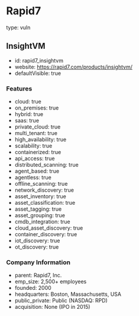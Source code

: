 # Rapid7
type: vuln

## InsightVM
- id: rapid7_insightvm
- website: https://rapid7.com/products/insightvm/
- defaultVisible: true

### Features
- cloud: true
- on_premises: true
- hybrid: true
- saas: true
- private_cloud: true
- multi_tenant: true
- high_availability: true
- scalability: true
- containerized: true
- api_access: true
- distributed_scanning: true
- agent_based: true
- agentless: true
- offline_scanning: true
- network_discovery: true
- asset_inventory: true
- asset_classification: true
- asset_tagging: true
- asset_grouping: true
- cmdb_integration: true
- cloud_asset_discovery: true
- container_discovery: true
- iot_discovery: true
- ot_discovery: true

### Company Information
- parent: Rapid7, Inc.
- emp_size: 2,500+ employees
- founded: 2000
- headquarters: Boston, Massachusetts, USA
- public_private: Public (NASDAQ: RPD)
- acquisition: None (IPO in 2015)
